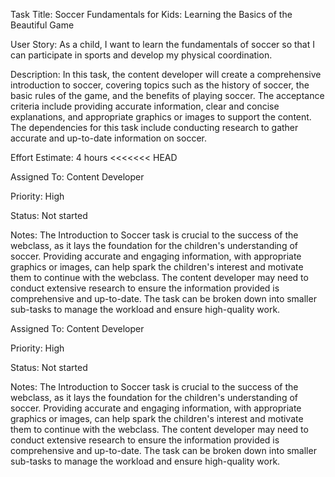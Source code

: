 Task Title: Soccer Fundamentals for Kids: Learning the Basics of the Beautiful Game


User Story: As a child, I want to learn the fundamentals of soccer so that I can participate in sports and develop my physical coordination.

Description: In this task, the content developer will create a comprehensive introduction to soccer, covering topics such as the history of soccer, the basic rules of the game, and the benefits of playing soccer. The acceptance criteria include providing accurate information, clear and concise explanations, and appropriate graphics or images to support the content. The dependencies for this task include conducting research to gather accurate and up-to-date information on soccer.

Effort Estimate: 4 hours
<<<<<<< HEAD

Assigned To: Content Developer

Priority: High

Status: Not started

Notes: The Introduction to Soccer task is crucial to the success of the webclass, as it lays the foundation for the children's understanding of soccer. Providing accurate and engaging information, with appropriate graphics or images, can help spark the children's interest and motivate them to continue with the webclass. The content developer may need to conduct extensive research to ensure the information provided is comprehensive and up-to-date. The task can be broken down into smaller sub-tasks to manage the workload and ensure high-quality work.



Assigned To: Content Developer

Priority: High

Status: Not started

Notes: The Introduction to Soccer task is crucial to the success of the webclass, as it lays the foundation for the children's understanding of soccer. Providing accurate and engaging information, with appropriate graphics or images, can help spark the children's interest and motivate them to continue with the webclass. The content developer may need to conduct extensive research to ensure the information provided is comprehensive and up-to-date. The task can be broken down into smaller sub-tasks to manage the workload and ensure high-quality work.

